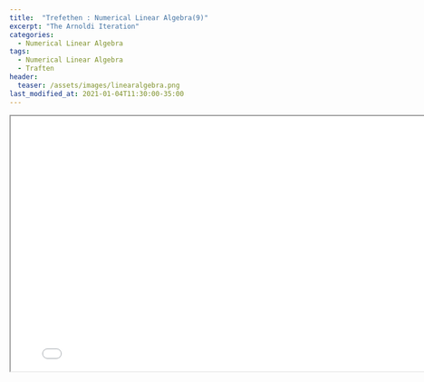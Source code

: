 ```yaml
---
title:  "Trefethen : Numerical Linear Algebra(9)"
excerpt: "The Arnoldi Iteration"
categories:
  - Numerical Linear Algebra
tags:
  - Numerical Linear Algebra
  - Traften
header:
  teaser: /assets/images/linearalgebra.png
last_modified_at: 2021-01-04T11:30:00-35:00
---
```


<iframe src = "/ViewerJS/#../assets/pdf/Lecture 33. The Arnoldi Iteration.pdf" width='800' height='450' allowfullscreen webkitallowfullscreen></iframe>